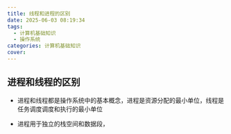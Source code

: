 ```yaml
---
title: 线程和进程的区别
date: 2025-06-03 08:19:34
tags:
  - 计算机基础知识
  - 操作系统
categories: 计算机基础知识
cover: 
---
```


## 进程和线程的区别

- 进程和线程都是操作系统中的基本概念，进程是资源分配的最小单位，线程是任务调度调度和执行的最小单位

- 进程用于独立的栈空间和数据段，
